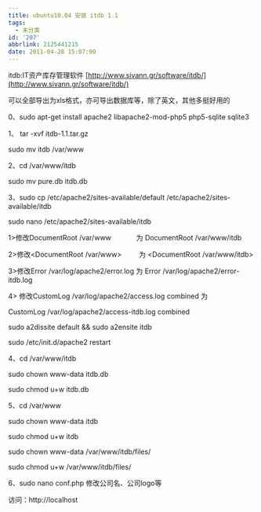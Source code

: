 ```yaml
---
title: ubuntu10.04 安装 itdb 1.1
tags:
  - 未分类
id: '207'
abbrlink: 2125441215
date: 2011-04-28 15:07:00
---
```


itdb:IT资产库存管理软件 [http://www.sivann.gr/software/itdb/](http://www.sivann.gr/software/itdb/)

可以全部导出为xls格式，亦可导出数据库等，除了英文，其他多挺好用的

  

0、sudo apt-get install apache2 libapache2-mod-php5 php5-sqlite sqlite3

1、 tar -xvf itdb-1.1.tar.gz

 sudo mv itdb /var/www

2、cd /var/www/itdb

 sudo mv pure.db itdb.db

3、sudo cp /etc/apache2/sites-available/default /etc/apache2/sites-available/itdb

 sudo nano /etc/apache2/sites-available/itdb

 1>修改DocumentRoot /var/www             为 DocumentRoot /var/www/itdb

 2>修改<DocumentRoot /var/www>         为 <DocumentRoot /var/www/itdb>

 3>修改Error /var/log/apache2/error.log 为 Error /var/log/apache2/error-itdb.log

 4> 修改CustomLog /var/log/apache2/access.log combined 为

 CustomLog /var/log/apache2/access-itdb.log combined

 sudo a2dissite default && sudo a2ensite itdb

 sudo /etc/init.d/apache2 restart

4、cd /var/www/itdb

 sudo chown www-data itdb.db 

 sudo chmod u+w itdb.db 

5、cd /var/www

 sudo chown www-data itdb

 sudo chmod u+w itdb

 sudo chown www-data /var/www/itdb/files/

 sudo chmod u+w /var/www/itdb/files/

6、sudo nano conf.php 修改公司名、公司logo等

  

访问：http://localhost